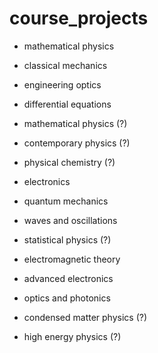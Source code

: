 # course_projects

* mathematical physics
* classical mechanics

* engineering optics
* differential equations
* mathematical physics (?)
* contemporary physics (?)
* physical chemistry (?)

* electronics
* quantum mechanics
* waves and oscillations
* statistical physics (?)
* electromagnetic theory

* advanced electronics
* optics and photonics
* condensed matter physics (?)
* high energy physics (?)
